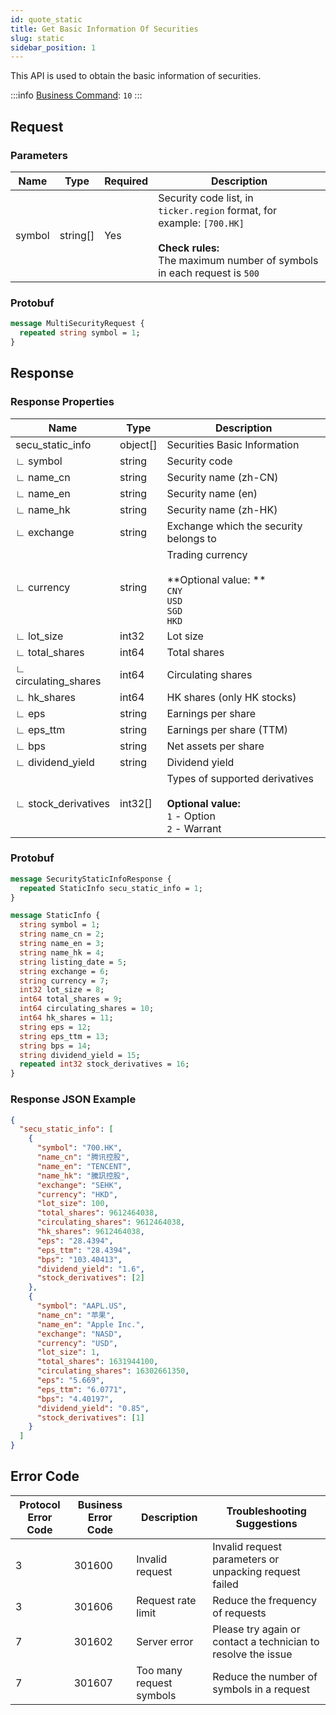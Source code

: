 ```yaml
---
id: quote_static
title: Get Basic Information Of Securities
slug: static
sidebar_position: 1
---
```


This API is used to obtain the basic information of securities.

:::info
[Business Command](../../socket/protocol/request): `10`
:::

## Request

### Parameters

| Name   | Type     | Required | Description                                                                                                                                                     |
| ------ | -------- | -------- | --------------------------------------------------------------------------------------------------------------------------------------------------------------- |
| symbol | string[] | Yes      | Security code list, in `ticker.region` format, for example: `[700.HK]` <br /><br />**Check rules:**<br />The maximum number of symbols in each request is `500` |

### Protobuf

```protobuf
message MultiSecurityRequest {
  repeated string symbol = 1;
}
```

## Response

### Response Properties

| Name                 | Type     | Description                                                                                          |
| -------------------- | -------- | ---------------------------------------------------------------------------------------------------- |
| secu_static_info     | object[] | Securities Basic Information                                                                         |
| ∟ symbol             | string   | Security code                                                                                        |
| ∟ name_cn            | string   | Security name (zh-CN)                                                                                |
| ∟ name_en            | string   | Security name (en)                                                                                   |
| ∟ name_hk            | string   | Security name (zh-HK)                                                                                |
| ∟ exchange           | string   | Exchange which the security belongs to                                                               |
| ∟ currency           | string   | Trading currency <br /><br />**Optional value: **<br />`CNY` <br />`USD` <br />`SGD` <br />`HKD`     |
| ∟ lot_size           | int32    | Lot size                                                                                             |
| ∟ total_shares       | int64    | Total shares                                                                                         |
| ∟ circulating_shares | int64    | Circulating shares                                                                                   |
| ∟ hk_shares          | int64    | HK shares (only HK stocks)                                                                           |
| ∟ eps                | string   | Earnings per share                                                                                   |
| ∟ eps_ttm            | string   | Earnings per share (TTM)                                                                             |
| ∟ bps                | string   | Net assets per share                                                                                 |
| ∟ dividend_yield     | string   | Dividend yield                                                                                       |
| ∟ stock_derivatives  | int32[]  | Types of supported derivatives <br /><br />**Optional value:**<br />`1` - Option <br />`2` - Warrant |

### Protobuf

```protobuf
message SecurityStaticInfoResponse {
  repeated StaticInfo secu_static_info = 1;
}

message StaticInfo {
  string symbol = 1;
  string name_cn = 2;
  string name_en = 3;
  string name_hk = 4;
  string listing_date = 5;
  string exchange = 6;
  string currency = 7;
  int32 lot_size = 8;
  int64 total_shares = 9;
  int64 circulating_shares = 10;
  int64 hk_shares = 11;
  string eps = 12;
  string eps_ttm = 13;
  string bps = 14;
  string dividend_yield = 15;
  repeated int32 stock_derivatives = 16;
}
```

### Response JSON Example

```json
{
  "secu_static_info": [
    {
      "symbol": "700.HK",
      "name_cn": "腾讯控股",
      "name_en": "TENCENT",
      "name_hk": "騰訊控股",
      "exchange": "SEHK",
      "currency": "HKD",
      "lot_size": 100,
      "total_shares": 9612464038,
      "circulating_shares": 9612464038,
      "hk_shares": 9612464038,
      "eps": "28.4394",
      "eps_ttm": "28.4394",
      "bps": "103.40413",
      "dividend_yield": "1.6",
      "stock_derivatives": [2]
    },
    {
      "symbol": "AAPL.US",
      "name_cn": "苹果",
      "name_en": "Apple Inc.",
      "exchange": "NASD",
      "currency": "USD",
      "lot_size": 1,
      "total_shares": 1631944100,
      "circulating_shares": 16302661350,
      "eps": "5.669",
      "eps_ttm": "6.0771",
      "bps": "4.40197",
      "dividend_yield": "0.85",
      "stock_derivatives": [1]
    }
  ]
}
```

## Error Code

| Protocol Error Code | Business Error Code | Description              | Troubleshooting Suggestions                                   |
| ------------------- | ------------------- | ------------------------ | ------------------------------------------------------------- |
| 3                   | 301600              | Invalid request          | Invalid request parameters or unpacking request failed        |
| 3                   | 301606              | Request rate limit       | Reduce the frequency of requests                              |
| 7                   | 301602              | Server error             | Please try again or contact a technician to resolve the issue |
| 7                   | 301607              | Too many request symbols | Reduce the number of symbols in a request                     |
